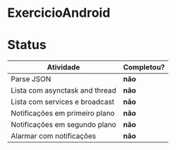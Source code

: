 # ExercicioAndroid

# Status

| Atividade 		 		     | Completou? |
| ------------------------------ | ---------- |
| Parse JSON 					 | 	**não**   |
| Lista com asynctask and thread |  **não**   |
| Lista com services e broadcast |  **não**   |
| Notificações em primeiro plano |  **não**   |
| Notificações em segundo plano  |  **não**   |
| Alarmar com notificações 		 |  **não**   |